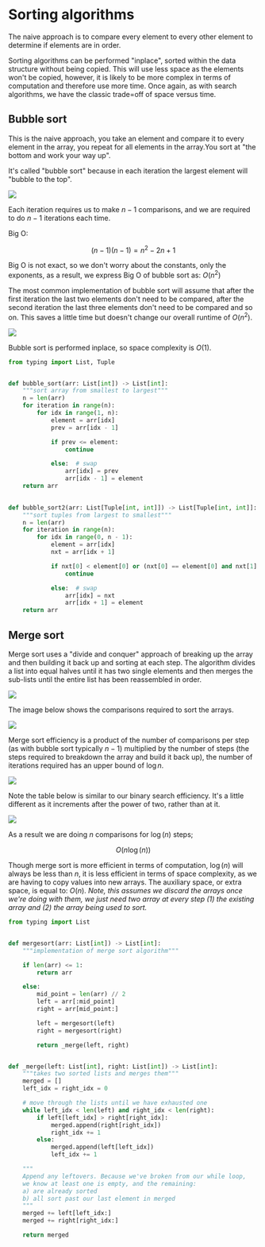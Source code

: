 # Sorting algorithms

The naive approach is to compare every element to every other element to determine if elements are in order.

Sorting algorithms can be performed "inplace", sorted within the data structure without being copied. This will use less space as the elements won't be copied, however, it is likely to be more complex in terms of computation and therefore use more time. Once again, as with search algorithms, we have the classic trade=off of space versus time.

## Bubble sort

This is the naive approach, you take an element and compare it to every element in the array, you repeat for all elements in the array.You sort at "the bottom and work your way up".

It's called "bubble sort" because in each iteration the largest element will "bubble to the top".

<img src="md_refs/bubblesort1.png">

Each iteration requires us to make $n - 1$ comparisons, and we are required to do $n - 1$ iterations each time.

Big O:

$$(n - 1) (n - 1) = n^2 - 2n + 1$$

Big O is not exact, so we don't worry about the constants, only the exponents, as a result, we express Big O of bubble sort as: $O(n^2)$

The most common implementation of bubble sort will assume that after the first iteration the last two elements don't need to be compared, after the second iteration the last three elements don't need to be compared and so on. This saves a little time but doesn't change our overall runtime of $O(n^2)$.

<img src="md_refs/bubblesort2.png">

Bubble sort is performed inplace, so space complexity is $O(1)$.

```Python
from typing import List, Tuple


def bubble_sort(arr: List[int]) -> List[int]:
    """sort array from smallest to largest"""
    n = len(arr)
    for iteration in range(n):
        for idx in range(1, n):
            element = arr[idx]
            prev = arr[idx - 1]

            if prev <= element:
                continue

            else:  # swap
                arr[idx] = prev
                arr[idx - 1] = element
    return arr
    

def bubble_sort2(arr: List[Tuple[int, int]]) -> List[Tuple[int, int]]:
    """sort tuples from largest to smallest"""
    n = len(arr)
    for iteration in range(n):
        for idx in range(0, n - 1):
            element = arr[idx]
            nxt = arr[idx + 1]

            if nxt[0] < element[0] or (nxt[0] == element[0] and nxt[1] <= element[1]):
                continue

            else:  # swap
                arr[idx] = nxt
                arr[idx + 1] = element
    return arr
```

## Merge sort

Merge sort uses a "divide and conquer" approach of breaking up the array and then building it back up and sorting at each step. The algorithm divides a list into equal halves until it has two single elements and then merges the sub-lists until the entire list has been reassembled in order.

<img src="md_refs/mergesort1.png">

The image below shows the comparisons required to sort the arrays.

<img src="md_refs/mergesort2.png">

Merge sort efficiency is a product of the number of comparisons per step (as with bubble sort typically $n - 1$) multiplied by the number of steps (the steps required to breakdown the array and build it back up), the number of iterations required has an upper bound of $\log{n}$.

<img src="md_refs/mergesort3.png">

Note the table below is similar to our binary search efficiency. It's a little different as it increments after the power of two, rather than at it.

<img src="md_refs/mergesort4.png">

As a result we are doing $n$ comparisons for $\log{(n)}$ steps;

$$O(n\log{(n)})$$

Though merge sort is more efficient in terms of computation, $\log{(n)}$ will always be less than $n$, it is less efficient in terms of space complexity, as we are having to copy values into new arrays. The auxiliary space, or extra space, is equal to: $O(n)$. _Note, this assumes we discard the arrays once we're doing with them, we just need two array at every step (1) the existing array and (2) the array being used to sort._

```Python
from typing import List


def mergesort(arr: List[int]) -> List[int]:
    """implementation of merge sort algorithm"""

    if len(arr) <= 1:
        return arr

    else:
        mid_point = len(arr) // 2
        left = arr[:mid_point]
        right = arr[mid_point:]

        left = mergesort(left)
        right = mergesort(right)

        return _merge(left, right)


def _merge(left: List[int], right: List[int]) -> List[int]:
    """takes two sorted lists and merges them"""
    merged = []
    left_idx = right_idx = 0

    # move through the lists until we have exhausted one
    while left_idx < len(left) and right_idx < len(right):
        if left[left_idx] > right[right_idx]:
            merged.append(right[right_idx])
            right_idx += 1
        else:
            merged.append(left[left_idx])
            left_idx += 1

    """
    Append any leftovers. Because we've broken from our while loop,
    we know at least one is empty, and the remaining:
    a) are already sorted
    b) all sort past our last element in merged
    """
    merged += left[left_idx:]
    merged += right[right_idx:]

    return merged
```
